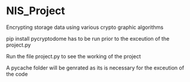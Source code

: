 # NIS_Project
Encrypting storage data using various crypto graphic algorithms

pip install pycryptodome has to be run prior to the exceution of the project.py

Run the file project.py to see the working of the project

A pycache folder will be genrated as its is necessary for the exceution of the code
